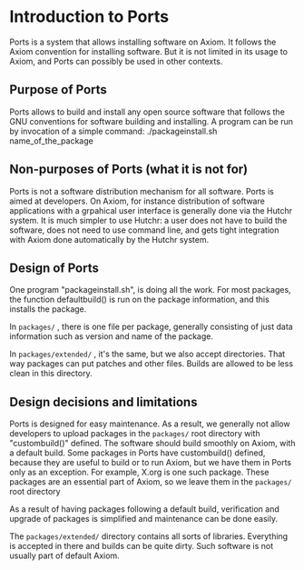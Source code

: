 # Introduction to Ports

Ports is a system that allows installing software on Axiom. It follows the Axiom convention for installing software. But it is not limited in its usage to Axiom, and Ports can possibly be used in other contexts.

## Purpose of Ports

Ports allows to build and install any open source software that follows the GNU conventions for software building and installing.
A program can be run by invocation of a simple command: ./packageinstall.sh name_of_the_package


## Non-purposes of Ports (what it is not for)

Ports is not a software distribution mechanism for all software. Ports is aimed at developers.
On Axiom, for instance distribution of software applications with a grpahical user interface is generally done via the Hutchr system.
It is much simpler to use Hutchr: a user does not have to build the software, does not need to use command line, and gets tight integration with Axiom done automatically by the Hutchr system.


## Design of Ports

One program "packageinstall.sh", is doing all the work. For most packages, the function defaultbuild() is run on the package information, and this installs the package.

In `packages/` , there is one file per package, generally consisting of just data information such as version and name of the package.

In `packages/extended/` , it's the same, but we also accept directories. That way packages can put patches and other files. Builds are allowed to be less clean in this directory.


## Design decisions and limitations

Ports is designed for easy maintenance. As a result, we generally not allow developers to upload packages in the `packages/` root directory with "custombuild()" defined. The software should build smoothly on Axiom, with a default build. Some packages in Ports have custombuild() defined, because they are useful to build or to run Axiom, but we have them in Ports only as an exception. For example, X.org is one such package. These packages are an essential part of Axiom, so we leave them in the `packages/` root directory

As a result of having packages following a default build, verification and upgrade of packages is simplified and maintenance can be done easily.

The `packages/extended/` directory contains all sorts of libraries. Everything is accepted in there and builds can be quite dirty. Such software is not usually part of default Axiom.


